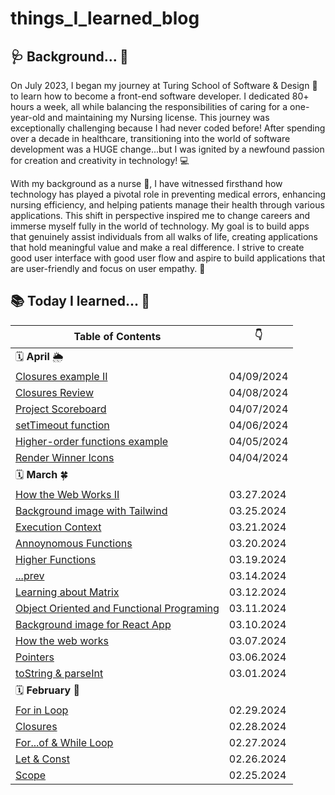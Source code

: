 # things_I_learned_blog

## 🩺 Background... 💊

On July 2023, I began my journey at Turing School of Software & Design 📗 to learn how to become a front-end software developer. I dedicated 80+ hours a week, all while balancing the responsibilities of caring for a one-year-old and maintaining my Nursing license. This journey was exceptionally challenging because I had never coded before! After spending over a decade in healthcare, transitioning into the world of software development was a HUGE change...but I was ignited by a newfound passion for creation and creativity in technology! 💻

With my background as a nurse 💉, I have witnessed firsthand how technology has played a pivotal role in preventing medical errors, enhancing nursing efficiency, and helping patients manage their health through various applications. This shift in perspective inspired me to change careers and immerse myself fully in the world of technology.  My goal is to build apps that genuinely assist individuals from all walks of life, creating applications that hold meaningful value and make a real difference. I strive to create good user interface with good user flow and aspire to build applications that are user-friendly and focus on user empathy. 💖 

 ##  📚 Today I learned... 🎉

| Table of Contents | :point_down: |
| -------- | -------- |
| 🗓️ **April** 🌦️ | |
| [Closures example II](JavaScript/Concepts/ClosuresII.md) | 04/09/2024 |
| [Closures Review](JavaScript/Concepts/ClosuresExample.md) | 04/08/2024 |
| [Project Scoreboard](JavaScript/Projects/scoreboard.md) | 04/07/2024 |
| [setTimeout function](JavaScript/Projects/setTimeout.md) | 04/06/2024 |
| [Higher-order functions example](JavaScript/Concepts/HigherFunctionsExample.md) | 04/05/2024 |
| [Render Winner Icons](JavaScript/Projects/renderWinnerIcons.md) | 04/04/2024 |
| 🗓️ **March** 🍀 | |
| [How the Web Works II](JavaScript/Concepts/HowTheWebWorksII.md) | 03.27.2024 |
| [Background image with Tailwind](JavaScript/Projects/backgroundImageTailwind.md) | 03.25.2024 |
| [Execution Context](JavaScript/Concepts/AnnoynomousFunction.md) | 03.21.2024 |
| [Annoynomous Functions](JavaScript/Concepts/AnnoynomousFunction.md) | 03.20.2024 |
| [Higher Functions](JavaScript/Concepts/HigherFunctions.md) | 03.19.2024 |
| [...prev](JavaScript/Projects/prev.md) | 03.14.2024 |
| [Learning about Matrix](JavaScript/LeetCodeMethods/Matrix.md) | 03.12.2024 |
| [Object Oriented and Functional Programing](JavaScript/Concepts/OOP&FP.md) | 03.11.2024 |
| [Background image for React App](JavaScript/Projects/ticTacToe.md) | 03.10.2024 |
| [How the web works](JavaScript/Concepts/HowTheWebWorks.md) | 03.07.2024 |
| [Pointers](JavaScript/LeetCodeMethods/Pointers.md) | 03.06.2024 |
| [toString & parseInt](JavaScript/LeetCodeMethods/toString&parseInt.md) | 03.01.2024 |
| 🗓️ **February** 🌹 | |
| [For in Loop](JavaScript/LeetCodeMethods/ForInLoop.md) | 02.29.2024 |
| [Closures](JavaScript/Concepts/Closures.md) | 02.28.2024 |
| [For...of & While Loop](JavaScript/LeetCodeMethods/ForOf&WhileLoop.md) | 02.27.2024 |
| [Let & Const](JavaScript/Concepts/LetAndConst.md) | 02.26.2024 |
| [Scope](JavaScript/Concepts/Scope.md) | 02.25.2024 |



